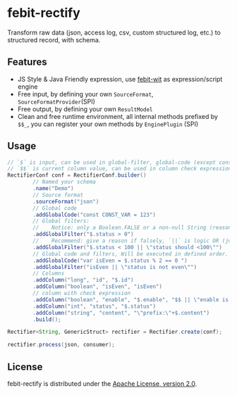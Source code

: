 # febit-rectify

Transform raw data (json, access log, csv, custom structured log, etc.) to structured record, with schema.

## Features

+ JS Style & Java Friendly expression, use [febit-wit](https://github.com/febit/wit) as expression/script engine
+ Free input, by defining your own `SourceFormat`, `SourceFormatProvider`(SPI)
+ Free output, by defining your own `ResultModel`
+ Clean and free runtime environment, all internal methods prefixed by `$$_`, you can register your own methods by `EnginePlugin` (SPI)

## Usage

```java
// `$` is input, can be used in global-filter, global-code (except const statement), column expressions
// `$$` is current column value, can be used in column check expression
RectifierConf conf = RectifierConf.builder()
        // Named your schema
        .name("Demo")
        // Source format
        .sourceFormat("json")
        // Global code
        .addGlobalCode("const CONST_VAR = 123")
        // Global filters: 
        //    Notice: only a Boolean.FALSE or a non-null String (reason) can ban current row, others pass.
        .addGlobalFilter("$.status > 0")
        //    Recommend: give a reason if falsely, `||` is logic OR (just what it means in JS, feel free!).   
        .addGlobalFilter("$.status < 100 || \"status should <100\"")
        // Global code and filters, Will be executed in defined order.
        .addGlobalCode("var isEven = $.status % 2 == 0 ")
        .addGlobalFilter("isEven || \"status is not even\"")
        // Columns
        .addColumn("long", "id", "$.id")
        .addColumn("boolean", "isEven", "isEven")
        // column with check expression
        .addColumn("boolean", "enable", "$.enable", "$$ || \"enable is falsely\"")
        .addColumn("int", "status", "$.status")
        .addColumn("string", "content", "\"prefix:\"+$.content")
        .build();

Rectifier<String, GenericStruct> rectifier = Rectifier.create(conf);

rectifier.process(json, consumer);
```

## License

febit-rectify is distributed under the [Apache License, version 2.0](http://www.apache.org/licenses/LICENSE-2.0.html).
